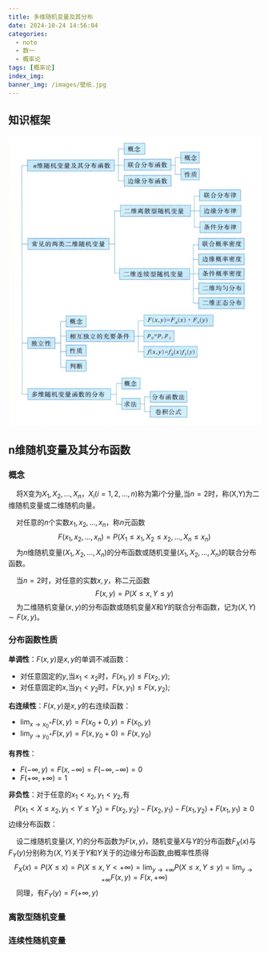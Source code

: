 ```yaml
---
title: 多维随机变量及其分布
date: 2024-10-24 14:56:04
categories:
  - note
  - 数一
  - 概率论
tags: [概率论]
index_img:
banner_img: /images/壁纸.jpg
---
```


## 知识框架

![知识框架](../images/多维随机变量及其分布/知识框架.png)

## n维随机变量及其分布函数

### 概念

&nbsp;&nbsp;&nbsp;&nbsp;将X变为$X_1,X_2,\dots,X_n$，$X_i(i=1,2,\dots,n)$称为第$i$个分量,当$n=2$时，称(X,Y)为二维随机变量或二维随机向量。

&nbsp;&nbsp;&nbsp;&nbsp;对任意的$n$​个实数$x_1,x_2,...,x_n$，称$n$元函数
$$
F(x_1,x_2,\dots,x_n)=P(X_1\leq x_1,X_2\leq x_2,\dots,X_n\leq x_n)
$$
&nbsp;&nbsp;&nbsp;&nbsp;为$n$维随机变量$(X_1,X_2,\dots,X_n)$的分布函数或随机变量$(X_1,X_2,\dots,X_n)$的联合分布函数。

&nbsp;&nbsp;&nbsp;&nbsp;当$n=2$时，对任意的实数$x,y$，称二元函数
$$
F(x,y)=P(X\leq x, Y\leq y)
$$
&nbsp;&nbsp;&nbsp;&nbsp;为二维随机变量$(x,y)$的分布函数或随机变量$X$和$Y$的联合分布函数，记为$(X,Y)\sim F(x,y)$。

### 分布函数性质

**单调性**：$F(x,y)$是$x,y$的单调不减函数：

- 对任意固定的$y$,当$x_1<x_2$时，$F(x_1,y)\leq F(x_2,y)$;
- 对任意固定的$x$,当$y_1<y_2$时，$F(x,y_1)\leq F(x,y_2)$;

**右连续性**：$F(x,y)$是$x,y$的右连续函数：

- $\lim_{x \to x_{0}^{+}} F(x,y) = F(x_0+0,y)=F(x_0,y)$
- $\lim_{y \to y_{0}^{+}} F(x,y) = F(x,y_0+0)=F(x,y_0)$

**有界性**：

- $F(-\infty,y)=F(x,-\infty)=F(-\infty,-\infty)=0$
- $F(+\infty,+\infty)=1$

**非负性**：对于任意的$x_1< x_2,y_1< y_2$,有
$$
P(x_1<X\leq x_2,y_1< Y\leq Y_2)=F(x_2,y_2)-F(x_2,y_1)-F(x_1,y_2)+F(x_1,y_1)\geq 0
$$
边缘分布函数：

&nbsp;&nbsp;&nbsp;&nbsp;设二维随机变量$(X,Y)$的分布函数为$F(x,y)$，随机变量$X$与$Y$的分布函数$F_X(x)$与$F_Y(y)$分别称为$(X,Y)$关于$Y$和$Y$关于的边缘分布函数,由概率性质得
$$
F_X(x)=P(X\leq x)=P(X\leq x,Y<+\infty)=\lim_{y \to+\infty}P(X\leq x,Y\leq y)=\lim_{y \to+\infty}F(x,y)=F(x,+\infty)
$$
&nbsp;&nbsp;&nbsp;&nbsp;同理，有$F_Y(y)=F(+\infty,y)$

### 离散型随机变量

### 连续性随机变量
